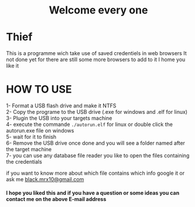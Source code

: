 
<center>
  <h1>Welcome every one</h1>
</center>

# Thief
This is a programme wich take use of saved credentiels in web browsers
It not done yet for there are still some more browsers to add to it
I home you like it

# HOW TO USE

1- Format a USB flash drive and make it NTFS</br>
2- Copy the programe to the USB drive (.exe for windows and .elf for linux)</br>
3- Plugin the USB into your targets machine</br>
4- execute the commande <code>./autorun.elf</code> for linux or double click the autorun.exe file on windows</br>
5- wait for it to finish</br>
6- Remove the USB drive once done and you will see a folder named after the target machine</br>
7- you can use any database file reader you like to open the files containing the credentials</br>

if you want to know more about which file contains which info google it or ask me
black.mrx10@gmail.com


<h4>I hope you liked this and if you have a question or some ideas you can contact me on the above E-mail address</h4>
